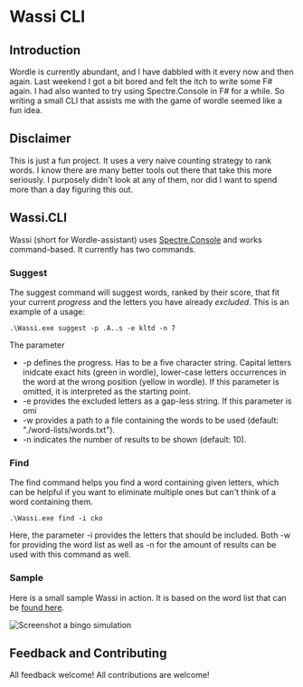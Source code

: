 # Wassi CLI

## Introduction
Wordle is currently abundant, and I have dabbled with it every now and then again. Last weekend I got a bit bored and felt the itch to write some F# again. I had also wanted to try using Spectre.Console in F# for a while. So writing a small CLI that assists me with the game of wordle seemed like a fun idea. 

## Disclaimer
This is just a fun project. It uses a very naive counting strategy to rank words. I know there are many better tools out there that take this more seriously. I purposely didn't look at any of them, nor did I want to spend more than a day figuring this out. 

## Wassi.CLI
Wassi (short for Wordle-assistant) uses [Spectre.Console](https://github.com/spectreconsole/spectre.console) and works command-based. It currently has two commands. 

### Suggest
The suggest command will suggest words, ranked by their score, that fit your current _progress_ and the letters you have already _excluded_. This is an example of a usage:
```PS
.\Wassi.exe suggest -p .A..s -e kltd -n 7
````
The parameter
* -p defines the progress. Has to be a five character string. Capital letters inidcate exact hits (green in wordle), lower-case letters occurrences in the word at the wrong position (yellow in wordle). If this parameter is omitted, it is interpreted as the starting point.
* -e provides the excluded letters as a gap-less string. If this parameter is omi
* -w provides a path to a file containing the words to be used (default: "./word-lists/words.txt").  
* -n indicates the number of results to be shown (default: 10).

### Find
The find command helps you find a word containing given letters, which can be helpful if you want to eliminate multiple ones but can't think of a word containing them.
```PS
.\Wassi.exe find -i cko
````
Here, the parameter -i provides the letters that should be included. Both -w for providing the word list as well as -n for the amount of results can be used with this command as well.

### Sample
Here is a small sample Wassi in action. It is based on the word list that can be [found here](https://github.com/tabatkins/wordle-list).

![Screenshot a bingo simulation](./assets/wassi-in-action.png)

## Feedback and Contributing
All feedback welcome!
All contributions are welcome!
